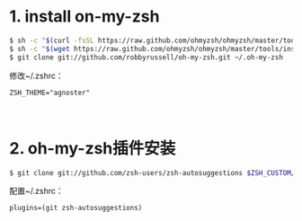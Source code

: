 # 1. install on-my-zsh

```sh
$ sh -c "$(curl -fsSL https://raw.github.com/ohmyzsh/ohmyzsh/master/tools/install.sh)"
$ sh -c "$(wget https://raw.github.com/ohmyzsh/ohmyzsh/master/tools/install.sh -O -)"
$ git clone git://github.com/robbyrussell/oh-my-zsh.git ~/.oh-my-zsh
```

修改~/.zshrc：

```text
ZSH_THEME="agnoster"
```

&nbsp;


# 2. oh-my-zsh插件安装

```sh
$ git clone git://github.com/zsh-users/zsh-autosuggestions $ZSH_CUSTOM/plugins/zsh-autosuggestions
```

配置~/.zshrc：

```text
plugins=(git zsh-autosuggestions)
```